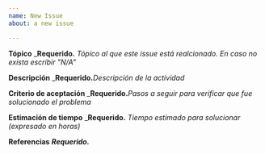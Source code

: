 ```yaml
---
name: New Issue
about: a new issue

---
```


**Tópico**
_**Requerido.** _Tópico al que este issue está realcionado. En caso no exista escribir "N/A"_

**Descripción**
_**Requerido.**_Descripción de la actividad_

**Criterio de aceptación**
_**Requerido.**_Pasos a seguir para verificar que fue solucionado el problema_

**Estimación de tiempo**
_**Requerido.** _Tiempo estimado para solucionar (expresado en horas)_

**Referencias**
_**Requerido.**_
